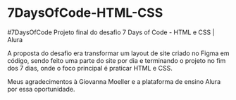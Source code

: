 # 7DaysOfCode-HTML-CSS
#7DaysOfCode  Projeto final do desafio 7 Days of Code - HTML e CSS | Alura  

A proposta do desafio era transformar um layout de site criado no Figma em código, sendo feito uma parte do site por dia e terminando o projeto no fim dos 7 dias, onde o foco principal é praticar HTML e CSS. 

Meus agradecimentos à Giovanna Moeller e a plataforma de ensino Alura por essa oportunidade.
